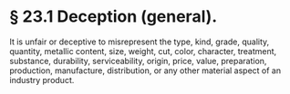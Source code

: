 # § 23.1   Deception (general).

It is unfair or deceptive to misrepresent the type, kind, grade, quality, quantity, metallic content, size, weight, cut, color, character, treatment, substance, durability, serviceability, origin, price, value, preparation, production, manufacture, distribution, or any other material aspect of an industry product.


